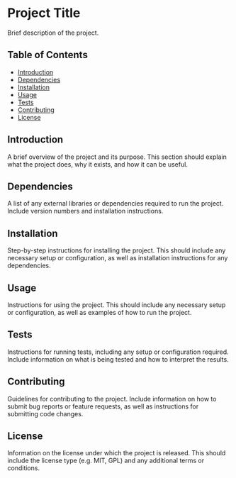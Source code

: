 # Project Title

Brief description of the project.

## Table of Contents

- [Introduction](#introduction)
- [Dependencies](#dependencies)
- [Installation](#installation)
- [Usage](#usage)
- [Tests](#tests)
- [Contributing](#contributing)
- [License](#license)

## Introduction

A brief overview of the project and its purpose. This section should explain what the project does, why it exists, and how it can be useful.

## Dependencies

A list of any external libraries or dependencies required to run the project. Include version numbers and installation instructions.

## Installation

Step-by-step instructions for installing the project. This should include any necessary setup or configuration, as well as installation instructions for any dependencies.

## Usage

Instructions for using the project. This should include any necessary setup or configuration, as well as examples of how to run the project.

## Tests

Instructions for running tests, including any setup or configuration required. Include information on what is being tested and how to interpret the results.

## Contributing

Guidelines for contributing to the project. Include information on how to submit bug reports or feature requests, as well as instructions for submitting code changes.

## License

Information on the license under which the project is released. This should include the license type (e.g. MIT, GPL) and any additional terms or conditions.

